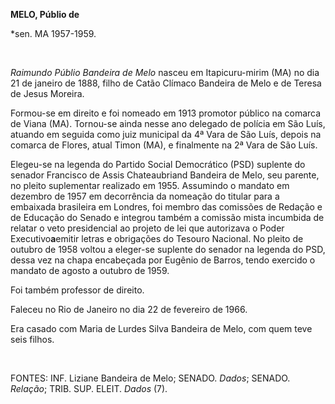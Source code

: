 **MELO, Públio de**

\*sen. MA 1957-1959.

 

*Raimundo Públio Bandeira de Melo* nasceu em Itapicuru-mirim (MA) no dia
21 de janeiro de 1888, filho de Catão Clímaco Bandeira de Melo e de
Teresa de Jesus Moreira.

Formou-se em direito e foi nomeado em 1913 promotor público na comarca
de Viana (MA). Tornou-se ainda nesse ano delegado de polícia em São
Luís, atuando em seguida como juiz municipal da 4ª Vara de São Luís,
depois na comarca de Flores, atual Timon (MA), e finalmente na 2ª Vara
de São Luís.

Elegeu-se na legenda do Partido Social Democrático (PSD) suplente do
senador Francisco de Assis Chateaubriand Bandeira de Melo, seu parente,
no pleito suplementar realizado em 1955. Assumindo o mandato em dezembro
de 1957 em decorrência da nomeação do titular para a embaixada
brasileira em Londres, foi membro das comissões de Redação e de Educação
do Senado e integrou também a comissão mista incumbida de relatar o veto
presidencial ao projeto de lei que autorizava o Poder
Executivo****a****emitir letras e obrigações do Tesouro Nacional. No
pleito de outubro de 1958 voltou a eleger-se suplente do senador na
legenda do PSD, dessa vez na chapa encabeçada por Eugênio de Barros,
tendo exercido o mandato de agosto a outubro de 1959.

Foi também professor de direito.

Faleceu no Rio de Janeiro no dia 22 de fevereiro de 1966.

Era casado com Maria de Lurdes Silva Bandeira de Melo, com quem teve
seis filhos.

 

FONTES: INF. Liziane Bandeira de Melo; SENADO. *Dados*; SENADO.
*Relação*; TRIB. SUP. ELEIT. *Dados* (7).

 
